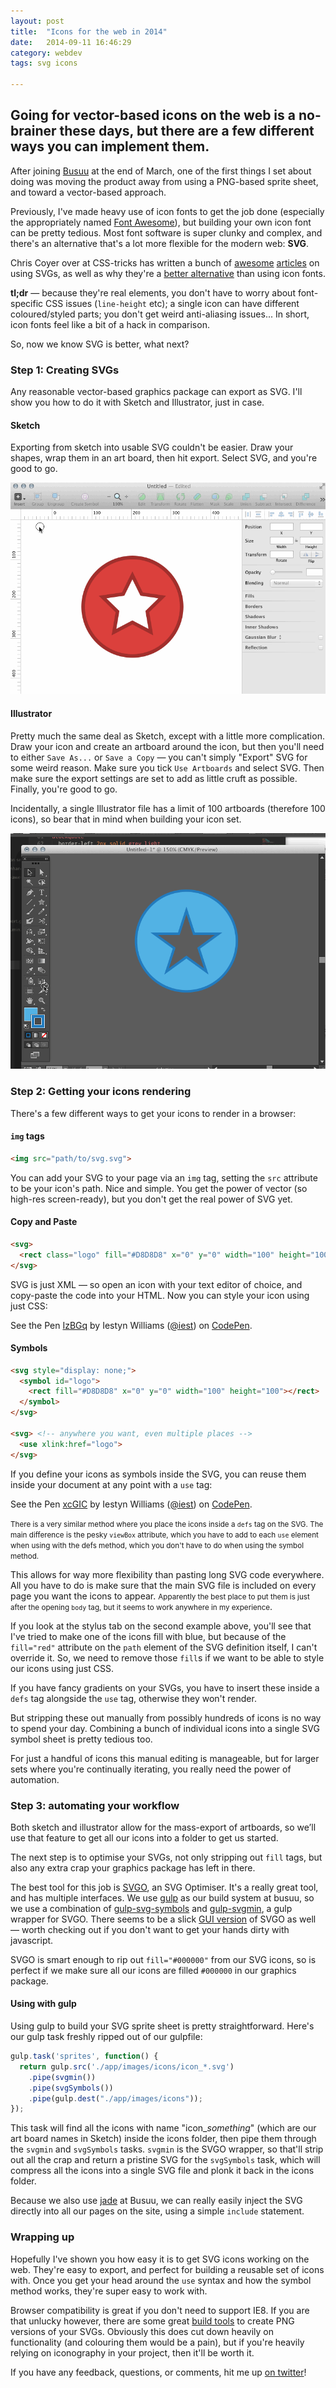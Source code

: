 ```yaml
---
layout: post
title:  "Icons for the web in 2014"
date:   2014-09-11 16:46:29
category: webdev
tags: svg icons

---
```


## Going for vector-based icons on the web is a no-brainer these days, but there are a few different ways you can implement them.

After joining [Busuu](http://busuu.com) at the end of March, one of the first things I set about doing was moving the product away from using a PNG-based sprite sheet, and toward a vector-based approach.

Previously, I've made heavy use of icon fonts to get the job done (especially the appropriately named [Font Awesome](http://fortawesome.github.io/Font-Awesome/)), but building your own icon font can be pretty tedious. Most font software is super clunky and complex, and there's an alternative that's a lot more flexible for the modern web: **SVG**.

Chris Coyer over at CSS-tricks has written a bunch of [awesome](http://css-tricks.com/svg-sprites-use-better-icon-fonts/) [articles](http://css-tricks.com/using-svg/) on using SVGs, as well as why they're a [better alternative](http://css-tricks.com/icon-fonts-vs-svg/) than using icon fonts.

**tl;dr** — because they're real elements, you don't have to worry about font-specific CSS issues (`line-height` etc); a single icon can have different coloured/styled parts; you don't get weird anti-aliasing issues... In short, icon fonts feel like a bit of a hack in comparison.

So, now we know SVG is better, what next?

### Step 1: Creating SVGs

Any reasonable vector-based graphics package can export as SVG. I'll show you how to do it with Sketch and Illustrator, just in case.

#### Sketch

Exporting from sketch into usable SVG couldn't be easier. Draw your shapes, wrap them in an art board, then hit export.  Select SVG, and you're good to go.

![Sketch export](/images/svg-2014/sketchExport.gif)

#### Illustrator

Pretty much the same deal as Sketch, except with a little more complication. Draw your icon and create an artboard around the icon, but then you'll need to either `Save As...` or `Save a Copy` — you can't simply "Export" SVG for some weird reason. Make sure you tick `Use Artboards` and select SVG. Then make sure the export settings are set to add as little cruft as possible. Finally, you're good to go.

<aside>Incidentally, a single Illustrator file has a limit of 100 artboards (therefore 100 icons), so bear that in mind when building your icon set.</aside>

![Illustrator export](/images/svg-2014/aiExport.gif)

### Step 2: Getting your icons rendering

There's a few different ways to get your icons to render in a browser:

#### `img` tags

```html
<img src="path/to/svg.svg">
```

You can add your SVG to your page via an `img` tag, setting the `src` attribute to be your icon's path. Nice and simple. You get the power of vector (so high-res screen-ready), but you don't get the real power of SVG yet.

#### Copy and Paste

```html
<svg>
  <rect class="logo" fill="#D8D8D8" x="0" y="0" width="100" height="100"></rect>
</svg>
```

SVG is just XML — so open an icon with your text editor of choice, and copy-paste the code into your HTML. Now you can style your icon using just CSS:

<p data-height="268" data-theme-id="0" data-slug-hash="IzBGq" data-default-tab="result" class='codepen'>See the Pen <a href='http://codepen.io/iest/pen/IzBGq/'>IzBGq</a> by Iestyn Williams (<a href='http://codepen.io/iest'>@iest</a>) on <a href='http://codepen.io'>CodePen</a>.</p>
<script async src="//codepen.io/assets/embed/ei.js"></script>

#### Symbols

```html
<svg style="display: none;">
  <symbol id="logo">
    <rect fill="#D8D8D8" x="0" y="0" width="100" height="100"></rect>
  </symbol>
</svg>

<svg> <!-- anywhere you want, even multiple places -->
  <use xlink:href="logo">
</svg>
```

If you define your icons as symbols inside the SVG, you can reuse them inside your document at any point with a `use` tag:

<p data-height="268" data-theme-id="0" data-slug-hash="xcGIC" data-default-tab="result" class='codepen'>See the Pen <a href='http://codepen.io/iest/pen/xcGIC/'>xcGIC</a> by Iestyn Williams (<a href='http://codepen.io/iest'>@iest</a>) on <a href='http://codepen.io'>CodePen</a>.</p>
<script async src="//codepen.io/assets/embed/ei.js"></script>

<small>There is a very similar method where you place the icons inside a `defs` tag on the SVG. The main difference is the pesky `viewBox` attribute, which you have to add to each `use` element when using with the defs method, which you don't have to do when using the symbol method.</small>

This allows for way more flexibility than pasting long SVG code everywhere. All you have to do is make sure that the main SVG file is included on every page you want the icons to appear.
<small>Apparently the best place to put them is just after the opening `body` tag, but it seems to work anywhere in my experience</small>.

If you look at the stylus tab on the second example above, you'll see that I've tried to make one of the icons fill with blue, but because of the `fill="red"` attribute on the `path` element of the SVG definition itself, I can't override it. So, we need to remove those `fill`s if we want to be able to style our icons using just CSS.

<aside>If you have fancy gradients on your SVGs, you have to insert these inside a <code>defs</code> tag alongside the <code>use</code> tag, otherwise they won't render.</aside>

But stripping these out manually from possibly hundreds of icons is no way to spend your day. Combining a bunch of individual icons into a single SVG symbol sheet is pretty tedious too.

For just a handful of icons this manual editing is manageable, but for larger sets where you're continually iterating, you really need the power of automation.

### Step 3: automating your workflow

Both sketch and illustrator allow for the mass-export of artboards, so we’ll use that feature to get all our icons into a folder to get us started.

The next step is to optimise your SVGs, not only stripping out `fill` tags, but also any extra crap your graphics package has left in there. 

The best tool for this job is [SVGO](https://github.com/svg/svgo), an SVG Optimiser. It's a really great tool, and has multiple interfaces. We use [gulp](http://gulpjs.com) as our build system at busuu, so we use a combination of [gulp-svg-symbols](https://github.com/Hiswe/gulp-svg-symbols) and [gulp-svgmin](https://github.com/ben-eb/gulp-svgmin), a gulp wrapper for SVGO. There seems to be a slick [GUI version](https://github.com/svg/svgo-gui) of SVGO as well — worth checking out if you don't want to get your hands dirty with javascript.
<aside>SVGO is smart enough to rip out <code>fill="#000000"</code> from our SVG icons, so is perfect if we make sure all our icons are filled <code>#000000</code> in our graphics package.</aside>

#### Using with gulp

Using gulp to build your SVG sprite sheet is pretty straightforward. Here's our gulp task freshly ripped out of our gulpfile:

```javascript
gulp.task('sprites', function() {
  return gulp.src('./app/images/icons/icon_*.svg')
    .pipe(svgmin())
    .pipe(svgSymbols())
    .pipe(gulp.dest("./app/images/icons"));
});
```

This task will find all the icons with name "icon_*something*" (which are our art board names in Sketch) inside the icons folder, then pipe them through the `svgmin` and `svgSymbols` tasks. `svgmin` is the SVGO wrapper, so that'll strip out all the crap and return a pristine SVG for the `svgSymbols` task, which will compress all the icons into a single SVG file and plonk it back in the icons folder.

Because we also use [jade](http://jade-lang.com) at Busuu, we can really easily inject the SVG directly into all our pages on the site, using a simple `include` statement.

### Wrapping up

Hopefully I've shown you how easy it is to get SVG icons working on the web. They're easy to export, and perfect for building a reusable set of icons with. Once you get your head around the `use` syntax and how the symbol method works, they're super easy to work with.

Browser compatibility is great if you don't need to support IE8. If you are that unlucky however, there are some great [build tools](https://github.com/filamentgroup/grunticon) to create PNG versions of your SVGs. Obviously this does cut down heavily on functionality (and colouring them would be a pain), but if you're heavily relying on iconography in your project, then it'll be worth it.

If you have any feedback, questions, or comments, hit me up [on twitter](http://twitter.com/_iest)!